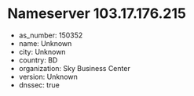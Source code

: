 # Nameserver 103.17.176.215

* as_number: 150352
* name: Unknown
* city: Unknown
* country: BD
* organization: Sky Business Center
* version: Unknown
* dnssec: true
